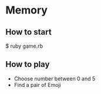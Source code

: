 # Memory

## How to start

$ ruby game.rb

## How to play
- Choose number between 0 and 5
- Find a pair of Emoji
